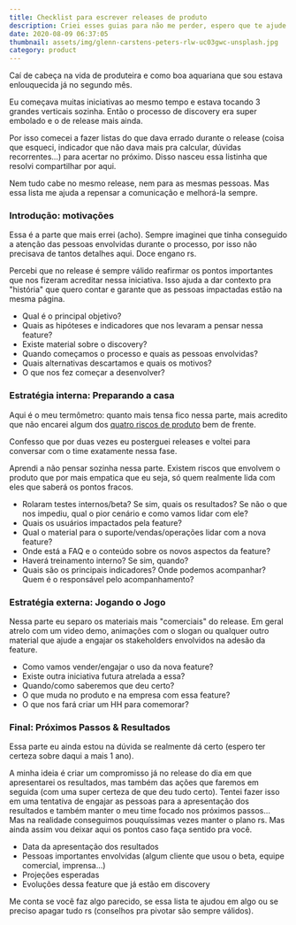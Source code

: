 ```yaml
---
title: Checklist para escrever releases de produto
description: Criei esses guias para não me perder, espero que te ajude também
date: 2020-08-09 06:37:05
thumbnail: assets/img/glenn-carstens-peters-rlw-uc03gwc-unsplash.jpg
category: product
---
```

Caí de cabeça na vida de produteira e como boa aquariana que sou estava enlouquecida já no segundo mês.

Eu começava muitas iniciativas ao mesmo tempo e estava tocando 3 grandes verticais sozinha. Então o processo de discovery era super embolado e o de release mais ainda.

Por isso comecei a fazer listas do que dava errado durante o release (coisa que esqueci, indicador que não dava mais pra calcular, dúvidas recorrentes...) para acertar no próximo. Disso nasceu essa listinha que resolvi compartilhar por aqui.

Nem tudo cabe no mesmo release, nem para as mesmas pessoas. Mas essa lista me ajuda a repensar a comunicação e melhorá-la sempre.

### Introdução: motivações

Essa é a parte que mais errei (acho). Sempre imaginei que tinha conseguido a atenção das pessoas envolvidas durante o processo, por isso não precisava de tantos detalhes aqui. Doce engano rs.

Percebi que no release é sempre válido reafirmar os pontos importantes que nos fizeram acreditar nessa iniciativa. Isso ajuda a dar contexto pra "história" que quero contar e garante que as pessoas impactadas estão na mesma página.

* Qual é o principal objetivo?
* Quais as hipóteses e indicadores que nos levaram a pensar nessa feature?
* Existe material sobre o discovery?
* Quando começamos o processo e quais as pessoas envolvidas?
* Quais alternativas descartamos e quais os motivos?
* O que nos fez começar a desenvolver?

### Estratégia interna: Preparando a casa

Aqui é o meu termômetro: quanto mais tensa fico nessa parte, mais acredito que não encarei algum dos [quatro riscos de produto](https://svpg.com/four-big-risks/) bem de frente.

Confesso que por duas vezes eu posterguei releases e voltei para conversar com o time exatamente nessa fase.

Aprendi a não pensar sozinha nessa parte. Existem riscos que envolvem o produto que por mais empatica que eu seja, só quem realmente lida com eles que saberá os pontos fracos. 

* Rolaram testes internos/beta? Se sim, quais os resultados? Se não o que nos impediu, qual o pior cenário e como vamos lidar com ele?
* Quais os usuários impactados pela feature?
* Qual o material para o suporte/vendas/operações lidar com a nova feature?
* Onde está a FAQ e o conteúdo sobre os novos aspectos da feature?
* Haverá treinamento interno? Se sim, quando?
* Quais são os principais indicadores? Onde podemos acompanhar? Quem é o responsável pelo acompanhamento?

### Estratégia externa: Jogando o Jogo

Nessa parte eu separo os materiais mais "comerciais" do release. Em geral atrelo com um video demo, animações com o slogan ou qualquer outro material que ajude a engajar os stakeholders envolvidos na adesão da feature.

* Como vamos vender/engajar o uso da nova feature?
* Existe outra iniciativa futura atrelada a essa?
* Quando/como saberemos que deu certo? 
* O que muda no produto e na empresa com essa feature?
* O que nos fará criar um HH para comemorar?

### Final: Próximos Passos & Resultados

Essa parte eu ainda estou na dúvida se realmente dá certo (espero ter certeza sobre daqui a mais 1 ano). 

A minha ideia é criar um compromisso já no release do dia em que apresentarei os resultados, mas também das ações que faremos em seguida (com uma super certeza de que deu tudo certo). Tentei fazer isso em uma tentativa de engajar as pessoas para a apresentação dos resultados e também manter o meu time focado nos próximos passos... Mas na realidade conseguimos pouquíssimas vezes manter o plano rs. Mas ainda assim vou deixar aqui os pontos caso faça sentido pra você.

* Data da apresentação dos resultados
* Pessoas importantes envolvidas (algum cliente que usou o beta, equipe comercial, imprensa...)
* Projeções esperadas
* Evoluções dessa feature que já estão em discovery

Me conta se você faz algo parecido, se essa lista te ajudou em algo ou se preciso apagar tudo rs (conselhos pra pivotar são sempre válidos).
